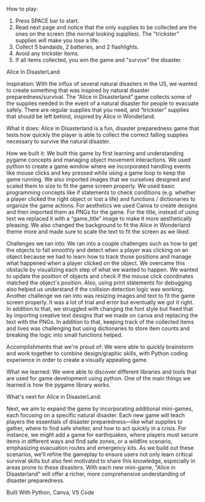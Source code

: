 How to play:
1. Press SPACE bar to start.
2. Read next page and notice that the only supplies to be collected are the ones on the screen (the normal looking supplies). The "trickster" supplies will make you lose a life.
3. Collect 5 bandaids, 2 batteries, and 2 flashlights.
4. Avoid any trickster items.
5. If all items collected, you win the game and "survive" the disaster. 

Alice In DisasterLand

Inspiration:
With the influx of several natural disasters in the US, we wanted to create something that was inspired by natural disaster preparedness/survival. The “Alice in Disasterland” game collects some of the supplies needed in the event of a natural disaster for people to evacuate safely. There are regular supplies that you need, and “trickster” supplies that should be left behind, inspired by Alice in Wonderland. 

What it does:
Alice in Disasterland is a fun, disaster preparedness game that tests how quickly the player is able to collect the correct falling supplies necessary to survive the natural disaster. 

How we built it:
We built this game by first learning and understanding pygame concepts and managing object movement interactions. We used python to create a game window where we incorporated handling events like mouse clicks and key pressed while using a game loop to keep the game running. We also imported images that we ourselves designed and scaled them to size to fit the game screen properly. We used basic programming concepts like if statements to check conditions (e.g. whether a player clicked the right object or lost a life) and functions / dictionaries to organize the game actions. For aesthetics we used Canva to create designs and then imported them as PNGs for the game. For the title, instead of using text we replaced it with a “game_title” image to make it more aesthetically pleasing. We also changed the background to fit the Alice in Wonderland theme more and made sure to scale the text to fit the screen as we liked. 

Challenges we ran into:
We ran into a couple challenges such as how to get the objects to fall smoothly and detect when a player was clicking on an object because we had to learn how to track those positions and manage what happened when a player clicked on the object. We overcame this obstacle by visualizing each step of  what we wanted to happen. We wanted to update the position of objects and check if the mouse click coordinates matched the object's position. Also, using print statements for debugging also helped us understand if the collision detection logic was working. Another challenge we ran into was resizing images and text to fit the game screen properly. It was a lot of trial and error but eventually we got it right. In addition to that, we struggled with changing the font style but fixed that by importing creative text designs that we made on canva and replacing the text with the PNGs. In addition to that, keeping track of the collected items and lives was challenging but using dictionaries to store item counts and breaking the logic into small functions helped.

Accomplishments that we're proud of:
We were able to quickly brainstorm and work together to combine design/graphic skills, with Python coding experience in order to create a visually appealing game. 

What we learned:
We were able to discover different libraries and tools that are used for game development using python. One of the main things we learned is how the pygame library works.

What's next for Alice in DisasterLand:

Next, we aim to expand the game by incorporating additional mini-games, each focusing on a specific natural disaster. Each new game will teach players the essentials of disaster preparedness—like what supplies to gather, where to find safe shelter, and how to act quickly in a crisis. For instance, we might add a game for earthquakes, where players must secure items in different ways and find safe zones, or a wildfire scenario, emphasizing evacuation routes and emergency kits. 
As we build out these scenarios, we'll refine the gameplay to ensure users not only learn critical survival skills but also feel motivated to share this knowledge, especially in areas prone to these disasters. With each new mini-game, "Alice in Disasterland" will offer a richer, more comprehensive understanding of disaster preparedness.

Built With
Python, Canva, VS Code



